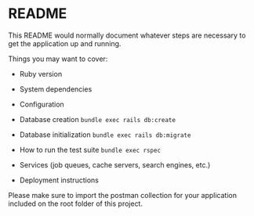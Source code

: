 # README

This README would normally document whatever steps are necessary to get the
application up and running.

Things you may want to cover:

* Ruby version

* System dependencies

* Configuration

* Database creation
  `bundle exec rails db:create`

* Database initialization
`bundle exec rails db:migrate`

* How to run the test suite
`bundle exec rspec`

* Services (job queues, cache servers, search engines, etc.)

* Deployment instructions

Please make sure to import the postman collection for your application included on the root folder of this project.
